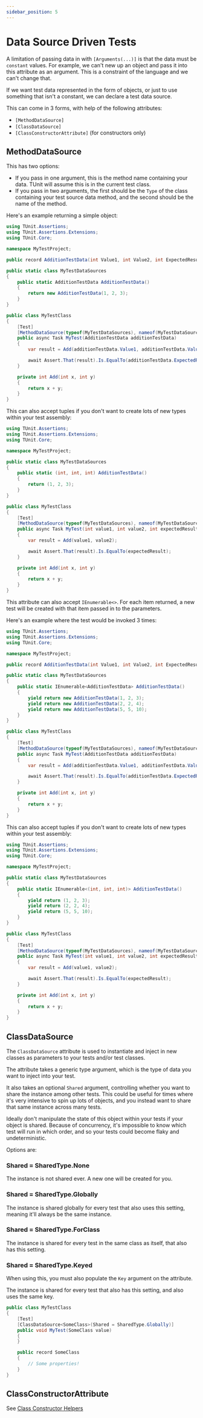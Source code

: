 ```yaml
---
sidebar_position: 5
---
```


# Data Source Driven Tests

A limitation of passing data in with `[Arguments(...)]` is that the data must be `constant` values. For example, we can't new up an object and pass it into this attribute as an argument. This is a constraint of the language and we can't change that.

If we want test data represented in the form of objects, or just to use something that isn't a constant, we can declare a test data source.

This can come in 3 forms, with help of the following attributes:
- `[MethodDataSource]`
- `[ClassDataSource]`
- `[ClassConstructorAttribute]` (for constructors only)

## MethodDataSource
This has two options:
- If you pass in one argument, this is the method name containing your data. TUnit will assume this is in the current test class.
- If you pass in two arguments, the first should be the `Type` of the class containing your test source data method, and the second should be the name of the method.

Here's an example returning a simple object:

```csharp
using TUnit.Assertions;
using TUnit.Assertions.Extensions;
using TUnit.Core;

namespace MyTestProject;

public record AdditionTestData(int Value1, int Value2, int ExpectedResult);

public static class MyTestDataSources
{
    public static AdditionTestData AdditionTestData()
    {
        return new AdditionTestData(1, 2, 3);
    }
}

public class MyTestClass
{
    [Test]
    [MethodDataSource(typeof(MyTestDataSources), nameof(MyTestDataSources.AdditionTestData))]
    public async Task MyTest(AdditionTestData additionTestData)
    {
        var result = Add(additionTestData.Value1, additionTestData.Value2);

        await Assert.That(result).Is.EqualTo(additionTestData.ExpectedResult);
    }

    private int Add(int x, int y)
    {
        return x + y;
    }
}
```

This can also accept tuples if you don't want to create lots of new types within your test assembly:

```csharp
using TUnit.Assertions;
using TUnit.Assertions.Extensions;
using TUnit.Core;

namespace MyTestProject;

public static class MyTestDataSources
{
    public static (int, int, int) AdditionTestData()
    {
        return (1, 2, 3);
    }
}

public class MyTestClass
{
    [Test]
    [MethodDataSource(typeof(MyTestDataSources), nameof(MyTestDataSources.AdditionTestData))]
    public async Task MyTest(int value1, int value2, int expectedResult)
    {
        var result = Add(value1, value2);

        await Assert.That(result).Is.EqualTo(expectedResult);
    }

    private int Add(int x, int y)
    {
        return x + y;
    }
}
```

This attribute can also accept `IEnumerable<>`. For each item returned, a new test will be created with that item passed in to the parameters.

Here's an example where the test would be invoked 3 times:

```csharp
using TUnit.Assertions;
using TUnit.Assertions.Extensions;
using TUnit.Core;

namespace MyTestProject;

public record AdditionTestData(int Value1, int Value2, int ExpectedResult);

public static class MyTestDataSources
{
    public static IEnumerable<AdditionTestData> AdditionTestData()
    {
        yield return new AdditionTestData(1, 2, 3);
        yield return new AdditionTestData(2, 2, 4);
        yield return new AdditionTestData(5, 5, 10);
    }
}

public class MyTestClass
{
    [Test]
    [MethodDataSource(typeof(MyTestDataSources), nameof(MyTestDataSources.AdditionTestData))]
    public async Task MyTest(AdditionTestData additionTestData)
    {
        var result = Add(additionTestData.Value1, additionTestData.Value2);

        await Assert.That(result).Is.EqualTo(additionTestData.ExpectedResult);
    }

    private int Add(int x, int y)
    {
        return x + y;
    }
}
```

This can also accept tuples if you don't want to create lots of new types within your test assembly:

```csharp
using TUnit.Assertions;
using TUnit.Assertions.Extensions;
using TUnit.Core;

namespace MyTestProject;

public static class MyTestDataSources
{
    public static IEnumerable<(int, int, int)> AdditionTestData()
    {
        yield return (1, 2, 3);
        yield return (2, 2, 4);
        yield return (5, 5, 10);
    }
}

public class MyTestClass
{
    [Test]
    [MethodDataSource(typeof(MyTestDataSources), nameof(MyTestDataSources.AdditionTestData))]
    public async Task MyTest(int value1, int value2, int expectedResult)
    {
        var result = Add(value1, value2);

        await Assert.That(result).Is.EqualTo(expectedResult);
    }

    private int Add(int x, int y)
    {
        return x + y;
    }
}
```

## ClassDataSource

The `ClassDataSource` attribute is used to instantiate and inject in new classes as parameters to your tests and/or test classes.

The attribute takes a generic type argument, which is the type of data you want to inject into your test.

It also takes an optional `Shared` argument, controlling whether you want to share the instance among other tests.
This could be useful for times where it's very intensive to spin up lots of objects, and you instead want to share that same instance across many tests.

Ideally don't manipulate the state of this object within your tests if your object is shared. Because of concurrency, it's impossible to know which test will run in which order, and so your tests could become flaky and undeterministic.

Options are:

### Shared = SharedType.None
The instance is not shared ever. A new one will be created for you.

### Shared = SharedType.Globally
The instance is shared globally for every test that also uses this setting, meaning it'll always be the same instance.

### Shared = SharedType.ForClass
The instance is shared for every test in the same class as itself, that also has this setting.

### Shared = SharedType.Keyed
When using this, you must also populate the `Key` argument on the attribute.

The instance is shared for every test that also has this setting, and also uses the same key.

```csharp
public class MyTestClass
{
    [Test]
    [ClassDataSource<SomeClass>(Shared = SharedType.Globally)]
    public void MyTest(SomeClass value)
    {
    }

    public record SomeClass
    {
        // Some properties!
    }
}
```

## ClassConstructorAttribute
See [Class Constructor Helpers](../tutorial-extras/class-constructors.md)